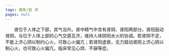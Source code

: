 ```yaml
---
tags: 藏象/脏 肾
pages: null
---
```

&emsp;&emsp;肾位于人体之下部，其气当升。肾中精气中含有肾阴、肾阳两部分。肾阳鼓动肾阴，与位于人体上部的心气交感互济，维持人体阴阳水火的协调。若肾阴不足，不能上济心阴以制约心火，可致心火偏亢；若肾阳虚衰，无力鼓动肾阴上济心阴以制心火，也可致心火偏亢，临床常见心烦、不寐等症。